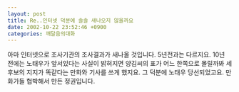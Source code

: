 ```yaml
---
layout: post
title: Re..인터넷 덕분에 솔솔 새나오지 않을까요
date: 2002-10-22 23:52:46 +0900
categories: 깨달음의대화
---
```

아마 인터넷으로 조사기관의 조사결과가 새나올 것입니다. 5년전과는 다르지요. 10년 전에는 노태우가 앞서있다는 사실이 밝혀지면 양김씨의 표가 어느 한쪽으로 몰릴까봐 세 후보의 지지가 똑같다는 만화와 기사를 쓰게 했지요. 그 덕분에 노태우 당선되었고요. 만화가들 협박해서 만든 정권입니다.